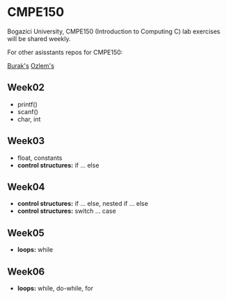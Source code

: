 # CMPE150
Bogazici University, CMPE150 (Introduction to Computing C) lab exercises will be shared weekly.

For other asisstants repos for CMPE150:

[Burak's](https://github.com/suyunu/c-notes)
[Ozlem's](https://github.com/ozlemsalehi/cmpe150)

## Week02
  
  * printf()
  * scanf()
  * char, int

## Week03

  * float, constants
  * **control structures:** if ... else

## Week04

  * **control structures:** if ... else, nested if ... else
  * **control structures:** switch ... case
  
  
 ## Week05

  * **loops:** while
  
 ## Week06

  * **loops:** while, do-while, for

  
